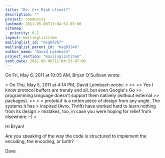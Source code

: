```yaml
---
title: "Re: C++ Riak client?"
description: ""
project: community
lastmod: 2011-05-06T11:04:53-07:00
sitemap:
  priority: 0.2
layout: mailinglistitem
mailinglist_id: "msg03267"
mailinglist_parent_id: "msg03246"
author_name: "David Leimbach"
project_section: "mailinglistitem"
sent_date: 2011-05-06T11:04:53-07:00
---
```



On Fri, May 6, 2011 at 10:05 AM, Bryan O'Sullivan  wrote:

&gt; On Thu, May 5, 2011 at 4:14 PM, David Leimbach  wrote:
&gt;
&gt;&gt;
&gt;&gt; Yes I know protocol buffers are trendy and all, but even Google's Go
&gt;&gt; programming language doesn't support them natively (without external
&gt;&gt; packages).
&gt;&gt;
&gt;
&gt; protobuf is a rotten piece of design from any angle. The systems it has
&gt; inspired (Avro, Thrift) have worked hard to learn nothing from its design
&gt; mistakes, too, in case you were hoping for relief from elsewhere :-)
&gt;

Hi Bryan!

Are you speaking of the way the code is structured to implement the
encoding, the encoding, or both?

Dave
